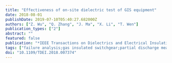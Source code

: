 ```yaml
---
title: "Effectiveness of on-site dielectric test of GIS equipment"
date: 2018-08-01
publishDate: 2019-07-10T05:40:27.682000Z
authors: ["Z. Wu", "Q. Zhang", "J. Ma", "X. Li", "T. Wen"]
publication_types: ["2"]
abstract: ""
featured: false
publication: "*IEEE Transactions on Dielectrics and Electrical Insulation*"
tags: ["failure analysis;gas insulated switchgear;partial discharge measurement;on-site dielectric test;GIS equipment;gas-insulated metal-enclosed switchgear equipment;dielectric failure;standard test procedures;lighting impulse;model test platform;power-frequency PD test;LI withstand test;voltage 550.0 kV;Partial discharges;Dielectrics;Gas insulation;Voltage measurement;Electric fields;Standards;Discharges (electric);gas insulation;GIS equipment failure;partial discharges;impulse testing"]
doi: "10.1109/TDEI.2018.007374"
---
```


